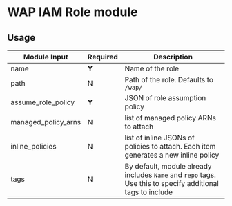 # WAP IAM Role module

## Usage

| Module Input | Required | Description |
|---|---|---|
| name | **Y** | Name of the role |
| path | N | Path of the role. Defaults to `/wap/` |
| assume_role_policy | **Y** | JSON of role assumption policy |
| managed_policy_arns | N | list of managed policy ARNs to attach |
| inline_policies | N | list of inline JSONs of policies to attach. Each item generates a new inline policy |
| tags | N | By default, module already includes `Name` and `repo` tags. Use this to specify additional tags to include |
